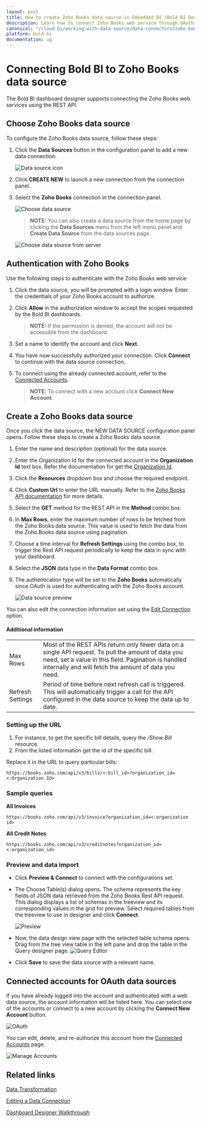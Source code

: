 ```yaml
---
layout: post
title: How to create Zoho Books data source in Embedded BI |Bold BI Docs
description: Learn how to connect Zoho Books web service through OAuth-based authentication and create data source with Bold BI, which is deployed in your server.
canonical: "/cloud-bi/working-with-data-source/data-connectors/zoho-books/"
platform: bold-bi
documentation: ug
---
```


# Connecting Bold BI to Zoho Books data source
The Bold BI dashboard designer supports connecting the Zoho Books web services using the REST API. 

## Choose Zoho Books data source
To configure the Zoho Books data source, follow these steps:
1. Click the **Data Sources** button in the configuration panel to add a new data connection.

   ![Data source icon](/static/assets/embedded/working-with-datasource/data-connectors/images/common/DataSourcesIcon.png)

2. Click **CREATE NEW** to launch a new connection from the connection panel.
3. Select the **Zoho Books** connection in the connection panel.

   ![Choose data source](/static/assets/embedded/working-with-datasource/data-connectors/images/ZohoBooks/DataSource.png)
   
   > **NOTE:**  You can also create a data source from the home page by clicking the **Data Sources** menu from the left menu panel and **Create Data Source** from the data sources page.

   ![Choose data source from server](/static/assets/embedded/working-with-datasource/data-connectors/images/ZohoBooks/DataSourceService.png)
   
## Authentication with Zoho Books
Use the following steps to authenticate with the Zoho Books web service:

1. Click the data source, you will be prompted with a login window. Enter the credentials of your Zoho Books account to authorize.
2. Click **Allow** in the authorization window to accept the scopes requested by the Bold BI dashboards. 
   > **NOTE:**  If the permission is denied, the account will not be accessible from the dashboard.
3. Set a name to identify the account and click **Next**. 
4. You have now successfully authorized your connection. Click **Connect** to continue with the data source connection.
5. To connect using the already connected account, refer to the [Connected Accounts](/embedded-bi/working-with-data-source/data-connectors/zoho-books/#connected-accounts-for-oauth-data-sources). 

     > **NOTE:**  To connect with a new account click **Connect New Account**.

## Create a Zoho Books data source
Once you click the data source, the NEW DATA SOURCE configuration panel opens. Follow these steps to create a Zoho Books data source.
1. Enter the name and description (optional) for the data source.
2. Enter the Organization Id for the connected account in the **Organization Id** text box. Refer the documentation for get the [Organization Id](https://www.zoho.com/books/api/v3/introduction/#organization-id).
3. Click the **Resources** dropdown box and choose the required endpoint.
4. Click **Custom Url** to enter the URL manually. Refer to the [Zoho Books API documentation](https://www.zoho.com/books/api/v3/#introduction) for more details.
5. Select the **GET** method for the REST API in the **Method** combo box.
6. In **Max Rows**, enter the maximum number of rows to be fetched from the Zoho Books data source. This value is used to fetch the data from the Zoho Books data source using pagination.
7. Choose a time interval for **Refresh Settings** using the combo box, to trigger the Rest API request periodically to keep the data in sync with your dashboard.  
8. Select the **JSON** data type in the **Data Format** combo box.
 
9. The authentication type will be set to the **Zoho Books** automatically since OAuth is used for authenticating with the Zoho Books account.

    ![Data source preview](/static/assets/embedded/working-with-datasource/data-connectors/images/ZohoBooks/PreviewConnect.png)

You can also edit the connection information set using the [Edit Connection](/embedded-bi/working-with-data-source/editing-a-data-connection/) option.


#### Additional information
<table width="600">
<tr>
<td>
Max Rows
</td>
<td>
Most of the REST APIs return only fewer data on a single API request. To pull the amount of data you need, set a value in this field.  
Pagination is handled internally and will fetch the amount of data you need.
</td>
</tr>
<tr>
<td>
Refresh Settings
</td>
<td>
Period of time before next refresh call is triggered. This will automatically trigger a call for the API configured in the data source to keep the data up to date.
</td>
</tr>
</table>

### Setting up the URL

1. For instance, to get the specific bill details, query the <i>/Show Bill</i> resource.
2. From the listed information get the id of the specific bill.

Replace it in the URL to query particular bills:

`https://books.zoho.com/api/v3/bills/<:bill_id>?organization_id=<:Organization Id>`

### Sample queries

**All Invoices**

`https://books.zoho.com/api/v3/invoice?organization_id=<:organization id>`

**All Credit Notes**

`https://books.zoho.com/api/v3/creditnotes?organization_id=<:organization_id>`


### Preview and data import
* Click **Preview & Connect** to connect with the configurations set.
* The Choose Table(s) dialog opens. The schema represents the key fields of JSON data retrieved from the Zoho Books Rest API request. This dialog displays a list of schemas in the treeview and its corresponding values in the grid for preview. Select required tables from the treeview to use in designer and click **Connect**.

   ![Preview](/static/assets/embedded/working-with-datasource/data-connectors/images/common/Preview.png)

* Now, the data design view page with the selected table schema opens. Drag from the tree view table in the left pane and drop the table in the Query designer page.
   ![Query Editor](/static/assets/embedded/working-with-datasource/data-connectors/images/common/QueryEditor.png)

* Click **Save** to save the data source with a relevant name.

## Connected accounts for OAuth data sources
If you have already logged into the account and authenticated with a web data source, the account information will be listed here. You can select one of the accounts or connect to a new account by clicking the **Connect New Account** button.

   ![OAuth](/static/assets/embedded/working-with-datasource/data-connectors/images/ZohoBooks/NewAccount.png)

You can edit, delete, and re-authorize this account from the [Connected Accounts](https://help.boldbi.com/cloud-bi/working-with-data-source/working-with-connected-accounts/) page.

   ![Manage Accounts](/static/assets/embedded/working-with-datasource/data-connectors/images/Zohoinvoice/ManageDS.png)

## Related links
[Data Transformation](/embedded-bi/working-with-data-source/transforming-data/joining-table/)

[Editing a Data Connection](/embedded-bi/working-with-data-source/editing-a-data-connection/)   

[Dashboard Designer Walkthrough](/embedded-bi/getting-started/quick-start/)